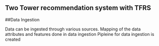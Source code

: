 ## Two Tower recommendation system with TFRS

##Data Ingestion

Data can be ingested through various sources. Mapping of the data attributes and features done in data ingestion 
Pipleine for data ingestion is created 
